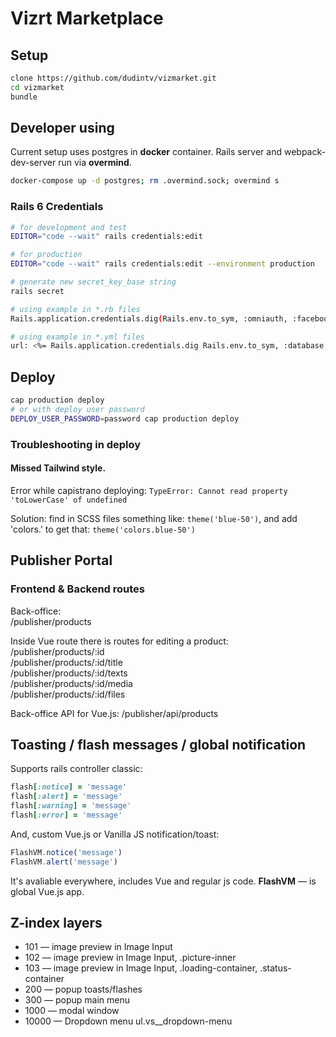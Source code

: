 # Vizrt Marketplace

## Setup
```bash
clone https://github.com/dudintv/vizmarket.git
cd vizmarket
bundle
```

## Developer using

Current setup uses postgres in **docker** container. Rails server and webpack-dev-server run via **overmind**.

```bash
docker-compose up -d postgres; rm .overmind.sock; overmind s
```

### Rails 6 Credentials

```bash
# for development and test
EDITOR="code --wait" rails credentials:edit

# for production
EDITOR="code --wait" rails credentials:edit --environment production

# generate new secret_key_base string
rails secret

# using example in *.rb files
Rails.application.credentials.dig(Rails.env.to_sym, :omniauth, :facebook, :id)

# using example in *.yml files
url: <%= Rails.application.credentials.dig Rails.env.to_sym, :database, :url %>
```

## Deploy

```bash
cap production deploy
# or with deploy user password
DEPLOY_USER_PASSWORD=password cap production deploy
```

### Troubleshooting in deploy

#### Missed Tailwind style.

Error while capistrano deploying: ```TypeError: Cannot read property 'toLowerCase' of undefined```

Solution: find in SCSS files something like: ```theme('blue-50')```, and add 'colors.' to get that: ```theme('colors.blue-50')```

## Publisher Portal

### Frontend & Backend routes

Back-office:  
/publisher/products

Inside Vue route there is routes for editing a product:  
/publisher/products/:id  
/publisher/products/:id/title  
/publisher/products/:id/texts  
/publisher/products/:id/media  
/publisher/products/:id/files  

Back-office API for Vue.js:
/publisher/api/products

## Toasting / flash messages / global notification

Supports rails controller classic:
```ruby
flash[:notice] = 'message'
flash[:alert] = 'message'
flash[:warning] = 'message'
flash[:error] = 'message'
```

And, custom Vue.js or Vanilla JS notification/toast:
```javascript
FlashVM.notice('message')
FlashVM.alert('message')
```
It's avaliable everywhere, includes Vue and regular js code. **FlashVM** — is global Vue.js app.

## Z-index layers
* 101 — image preview in Image Input
* 102 — image preview in Image Input, .picture-inner
* 103 — image preview in Image Input, .loading-container, .status-container 
* 200 — popup toasts/flashes
* 300 — popup main menu
* 1000 — modal window
* 10000 — Dropdown menu ul.vs__dropdown-menu
